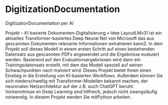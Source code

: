 # DigitizationDocumentation
DigitizationDocumentation per AI

Projekt – KI basierte Dokumenten-Digitalisierung
• Idee
LayoutLMv31 ist ein aktuelles Transformer-basiertes Deep Neural Net von Microsoft das aus gescannten Dokumenten relevante Informationen extrahieren kann2. In dem Projekt soll dieses Modell in einem ersten Schritt auf einen bestehenden Datensatz aus gescannten PDFs angewendet und die Ergebnisse evaluiert werden. Basierend auf den Evaluationsergebnissen wird dann ein Trainingsdatensatz erstellt, mit dem das Modell speziell auf seinen Schwachpunkten nach-trainiert wird. Dieses Projekt bietet Ihnen einen Einstieg in die Erstellung von KI-basierten Workflows. Außerdem können Sie sich niederschwellig mit Transformer-Modellen bekannt machen, der neuronalen Netzarchitektur auf der z.B. auch ChatGPT beruht. Vorkenntnisse im Deep Learning sind hilfreich, jedoch nicht zwangsläufig notwendig. In diesem Projekt werden Sie mitPython arbeiten .
